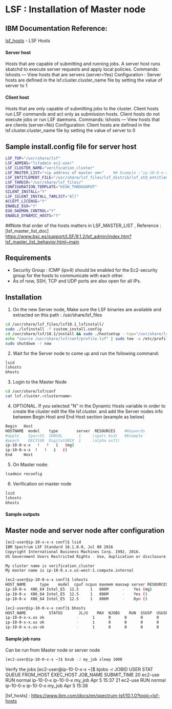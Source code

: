 # LSF : Installation of Master node
## IBM Documentation Reference:
[lsf_hosts](https://www.ibm.com/docs/en/spectrum-lsf/10.1.0?topic=lsf-hosts) - LSF Hosts

#### Server host
Hosts that are capable of submitting and running jobs. A server host runs sbatchd to execute server requests and apply local policies.
Commands: lshosts — View hosts that are servers (server=Yes)
Configuration : Server hosts are defined in the lsf.cluster.cluster_name file by setting the value of server to 1

#### Client host 
Hosts that are only capable of submitting jobs to the cluster. Client hosts run LSF commands and act only as submission hosts. Client hosts do not execute jobs or run LSF daemons.
Commands: lshosts — View hosts that are clients (server=No)
Configuration: Client hosts are defined in the lsf.cluster.cluster_name file by setting the value of server to 0

## Sample install.config file for server host
```sh
LSF_TOP="/usr/share/lsf"
LSF_ADMINS="lsfadmin ec2-user"
LSF_CLUSTER_NAME="verification_cluster"
LSF_MASTER_LIST="<ip address of master vm>"    ## Example :"ip-10-0-x-x"  
LSF_ENTITLEMENT_FILE="/usr/share/lsf_files/lsf_distrib/lsf_std_entitlement.dat"
LSF_TARDIR="/usr/share/lsf_files/"
CONFIGURATION_TEMPLATE="HIGH_THROUGHPUT"
SILENT_INSTALL="Y"
LSF_SILENT_INSTALL_TARLIST="All"
ACCEPT_LICENSE="Y"
ENABLE_EGO="Y"
EGO_DAEMON_CONTROL="Y"
ENABLE_DYNAMIC_HOSTS="Y"
```

##Note that order of the hosts matters in LSF_MASTER_LIST , Reference : [lsf_master_list_doc] https://www.bsc.es/support/LSF/9.1.2/lsf_admin/index.htm?lsf_master_list_behavior.html~main

## Requirements

- Security Group : ICMP (ipv4) should be enabled for the Ec2-security group for the hosts to communicate with each other.
- As of now, SSH, TCP and UDP ports are also open for all IPs.

## Installation

1. On the new Server node, Make sure the LSF binaries are available and extracted on this path : /usr/share/lsf_files
```sh
cd /usr/share/lsf_files/lsf10.1_lsfinstall/
sudo ./lsfinstall -f custom_install.config
cd /usr/share/lsf/10.1/install && sudo ./hostsetup --top="/usr/share/lsf" --boot="y"
echo "source /usr/share/lsf/conf/profile.lsf" | sudo tee -a /etc/profile > /dev/null
sudo shutdown -r now
```

2. Wait for the Server node to come up and run the following command:
```sh
lsid
lshosts
bhosts
```

3. Login to the Master Node 
```sh
cd /usr/share/lsf/conf
cat lsf.cluster.<clustername>
```
4. OPTIONAL. If you selected "N" in the Dynamic Hosts variable in order to create the cluster edit the file lsf.cluster.<clustername> and add the Server nodes info between Begin Host and End Host section (example as below)
```sh
Begin   Host
HOSTNAME  model    type        server  RESOURCES    #Keywords
#apple    Sparc5S  SUNSOL       1     (sparc bsd)   #Example
#peach    DEC3100  DigitalUNIX  1     (alpha osf1)
ip-10-0-x-x   !   !   1   (mg)
ip-10-0-x-x  !   !   1   ()
End     Host
```
5. On Master node:
```sh
lsadmin reconfig
```

6. Verification on master node
```sh
lsid
lshosts
bhosts
```

#### Sample outputs
## Master node and server node after configuration
```sh
[ec2-user@ip-10-x-x-x conf]$ lsid
IBM Spectrum LSF Standard 10.1.0.0, Jul 08 2016
Copyright International Business Machines Corp. 1992, 2016.
US Government Users Restricted Rights - Use, duplication or disclosure restricted by GSA ADP Schedule Contract with IBM Corp.

My cluster name is verification_cluster
My master name is ip-10-0.x.x.us-west-1.compute.internal
```

```sh
[ec2-user@ip-10-0-x-x conf]$ lshosts
HOST_NAME      type    model  cpuf ncpus maxmem maxswp server RESOURCES
ip-10-0-x  X86_64 Intel_E5  12.5     1   806M      -    Yes (mg)
ip-10-0-x  X86_64 Intel_E5  12.5     1   806M      -    Yes ()
ip-10-0-x  X86_64 Intel_E5  12.5     1   806M      -    Dyn ()

[ec2-user@ip-10-0-x-x conf]$ bhosts
HOST_NAME          STATUS       JL/U    MAX  NJOBS    RUN  SSUSP  USUSP    RSV
ip-10-0-x-x.us ok              -      1      0      0      0      0      0
ip-10-0-x-x.us ok              -      1      0      0      0      0      0
ip-10-0-x-x.us-ok              -      1      0      0      0      0      0
```

#### Sample job runs
Can be run from Master node or server node
```sh
[ec2-user@ip-10-0-x-x ~]$ bsub -J my_job sleep 1000 
````

Verify the jobs
[ec2-user@ip-10-0-x-x ~]$ bjobs -r
JOBID   USER    STAT  QUEUE      FROM_HOST   EXEC_HOST   JOB_NAME   SUBMIT_TIME
20      ec2-use RUN   normal     ip-10-0-x ip-10-0-x my_job     Apr  5 15:37
21      ec2-use RUN   normal     ip-10-0-x ip-10-0-x my_job     Apr  5 15:38



[//]: # (These are reference links used in the body of this note and get stripped out when the markdown processor does its job. There is no need to format nicely because it shouldn't be seen. Thanks SO - http://stackoverflow.com/questions/4823468/store-comments-in-markdown-syntax)
   [lsf_hosts] : <https://www.ibm.com/docs/en/spectrum-lsf/10.1.0?topic=lsf-hosts>

